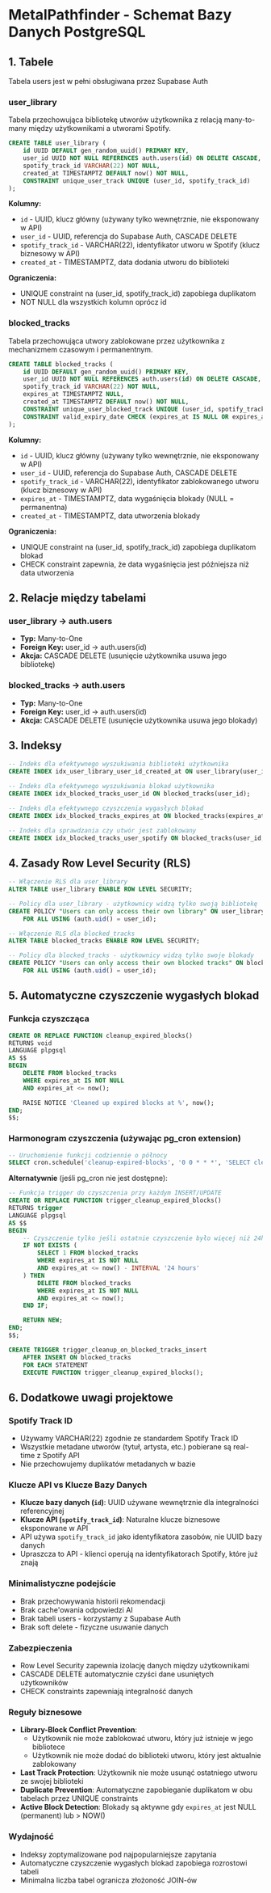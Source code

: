 # MetalPathfinder - Schemat Bazy Danych PostgreSQL

## 1. Tabele

Tabela users jest w pełni obsługiwana przez Supabase Auth

### user_library

Tabela przechowująca bibliotekę utworów użytkownika z relacją many-to-many między użytkownikami a utworami Spotify.

```sql
CREATE TABLE user_library (
    id UUID DEFAULT gen_random_uuid() PRIMARY KEY,
    user_id UUID NOT NULL REFERENCES auth.users(id) ON DELETE CASCADE,
    spotify_track_id VARCHAR(22) NOT NULL,
    created_at TIMESTAMPTZ DEFAULT now() NOT NULL,
    CONSTRAINT unique_user_track UNIQUE (user_id, spotify_track_id)
);
```

**Kolumny:**

- `id` - UUID, klucz główny (używany tylko wewnętrznie, nie eksponowany w API)
- `user_id` - UUID, referencja do Supabase Auth, CASCADE DELETE
- `spotify_track_id` - VARCHAR(22), identyfikator utworu w Spotify (klucz biznesowy w API)
- `created_at` - TIMESTAMPTZ, data dodania utworu do biblioteki

**Ograniczenia:**

- UNIQUE constraint na (user_id, spotify_track_id) zapobiega duplikatom
- NOT NULL dla wszystkich kolumn oprócz id

### blocked_tracks

Tabela przechowująca utwory zablokowane przez użytkownika z mechanizmem czasowym i permanentnym.

```sql
CREATE TABLE blocked_tracks (
    id UUID DEFAULT gen_random_uuid() PRIMARY KEY,
    user_id UUID NOT NULL REFERENCES auth.users(id) ON DELETE CASCADE,
    spotify_track_id VARCHAR(22) NOT NULL,
    expires_at TIMESTAMPTZ NULL,
    created_at TIMESTAMPTZ DEFAULT now() NOT NULL,
    CONSTRAINT unique_user_blocked_track UNIQUE (user_id, spotify_track_id),
    CONSTRAINT valid_expiry_date CHECK (expires_at IS NULL OR expires_at > created_at)
);
```

**Kolumny:**

- `id` - UUID, klucz główny (używany tylko wewnętrznie, nie eksponowany w API)
- `user_id` - UUID, referencja do Supabase Auth, CASCADE DELETE
- `spotify_track_id` - VARCHAR(22), identyfikator zablokowanego utworu (klucz biznesowy w API)
- `expires_at` - TIMESTAMPTZ, data wygaśnięcia blokady (NULL = permanentna)
- `created_at` - TIMESTAMPTZ, data utworzenia blokady

**Ograniczenia:**

- UNIQUE constraint na (user_id, spotify_track_id) zapobiega duplikatom blokad
- CHECK constraint zapewnia, że data wygaśnięcia jest późniejsza niż data utworzenia

## 2. Relacje między tabelami

### user_library → auth.users

- **Typ:** Many-to-One
- **Foreign Key:** user_id → auth.users(id)
- **Akcja:** CASCADE DELETE (usunięcie użytkownika usuwa jego bibliotekę)

### blocked_tracks → auth.users

- **Typ:** Many-to-One
- **Foreign Key:** user_id → auth.users(id)
- **Akcja:** CASCADE DELETE (usunięcie użytkownika usuwa jego blokady)

## 3. Indeksy

```sql
-- Indeks dla efektywnego wyszukiwania biblioteki użytkownika
CREATE INDEX idx_user_library_user_id_created_at ON user_library(user_id, created_at DESC);

-- Indeks dla efektywnego wyszukiwania blokad użytkownika
CREATE INDEX idx_blocked_tracks_user_id ON blocked_tracks(user_id);

-- Indeks dla efektywnego czyszczenia wygasłych blokad
CREATE INDEX idx_blocked_tracks_expires_at ON blocked_tracks(expires_at) WHERE expires_at IS NOT NULL;

-- Indeks dla sprawdzania czy utwór jest zablokowany
CREATE INDEX idx_blocked_tracks_user_spotify ON blocked_tracks(user_id, spotify_track_id);
```

## 4. Zasady Row Level Security (RLS)

```sql
-- Włączenie RLS dla user_library
ALTER TABLE user_library ENABLE ROW LEVEL SECURITY;

-- Policy dla user_library - użytkownicy widzą tylko swoją bibliotekę
CREATE POLICY "Users can only access their own library" ON user_library
    FOR ALL USING (auth.uid() = user_id);

-- Włączenie RLS dla blocked_tracks
ALTER TABLE blocked_tracks ENABLE ROW LEVEL SECURITY;

-- Policy dla blocked_tracks - użytkownicy widzą tylko swoje blokady
CREATE POLICY "Users can only access their own blocked tracks" ON blocked_tracks
    FOR ALL USING (auth.uid() = user_id);
```

## 5. Automatyczne czyszczenie wygasłych blokad

### Funkcja czyszcząca

```sql
CREATE OR REPLACE FUNCTION cleanup_expired_blocks()
RETURNS void
LANGUAGE plpgsql
AS $$
BEGIN
    DELETE FROM blocked_tracks
    WHERE expires_at IS NOT NULL
    AND expires_at <= now();

    RAISE NOTICE 'Cleaned up expired blocks at %', now();
END;
$$;
```

### Harmonogram czyszczenia (używając pg_cron extension)

```sql
-- Uruchomienie funkcji codziennie o północy
SELECT cron.schedule('cleanup-expired-blocks', '0 0 * * *', 'SELECT cleanup_expired_blocks();');
```

**Alternatywnie** (jeśli pg_cron nie jest dostępne):

```sql
-- Funkcja trigger do czyszczenia przy każdym INSERT/UPDATE
CREATE OR REPLACE FUNCTION trigger_cleanup_expired_blocks()
RETURNS trigger
LANGUAGE plpgsql
AS $$
BEGIN
    -- Czyszczenie tylko jeśli ostatnie czyszczenie było więcej niż 24h temu
    IF NOT EXISTS (
        SELECT 1 FROM blocked_tracks
        WHERE expires_at IS NOT NULL
        AND expires_at <= now() - INTERVAL '24 hours'
    ) THEN
        DELETE FROM blocked_tracks
        WHERE expires_at IS NOT NULL
        AND expires_at <= now();
    END IF;

    RETURN NEW;
END;
$$;

CREATE TRIGGER trigger_cleanup_on_blocked_tracks_insert
    AFTER INSERT ON blocked_tracks
    FOR EACH STATEMENT
    EXECUTE FUNCTION trigger_cleanup_expired_blocks();
```

## 6. Dodatkowe uwagi projektowe

### Spotify Track ID

- Używamy VARCHAR(22) zgodnie ze standardem Spotify Track ID
- Wszystkie metadane utworów (tytuł, artysta, etc.) pobierane są real-time z Spotify API
- Nie przechowujemy duplikatów metadanych w bazie

### Klucze API vs Klucze Bazy Danych

- **Klucze bazy danych (`id`)**: UUID używane wewnętrznie dla integralności referencyjnej
- **Klucze API (`spotify_track_id`)**: Naturalne klucze biznesowe eksponowane w API
- API używa `spotify_track_id` jako identyfikatora zasobów, nie UUID bazy danych
- Upraszcza to API - klienci operują na identyfikatorach Spotify, które już znają

### Minimalistyczne podejście

- Brak przechowywania historii rekomendacji
- Brak cache'owania odpowiedzi AI
- Brak tabeli users - korzystamy z Supabase Auth
- Brak soft delete - fizyczne usuwanie danych

### Zabezpieczenia

- Row Level Security zapewnia izolację danych między użytkownikami
- CASCADE DELETE automatycznie czyści dane usuniętych użytkowników
- CHECK constraints zapewniają integralność danych

### Reguły biznesowe

- **Library-Block Conflict Prevention**:
  - Użytkownik nie może zablokować utworu, który już istnieje w jego bibliotece
  - Użytkownik nie może dodać do biblioteki utworu, który jest aktualnie zablokowany
- **Last Track Protection**: Użytkownik nie może usunąć ostatniego utworu ze swojej biblioteki
- **Duplicate Prevention**: Automatyczne zapobieganie duplikatom w obu tabelach przez UNIQUE constraints
- **Active Block Detection**: Blokady są aktywne gdy `expires_at` jest NULL (permanent) lub > NOW()

### Wydajność

- Indeksy zoptymalizowane pod najpopularniejsze zapytania
- Automatyczne czyszczenie wygasłych blokad zapobiega rozrostowi tabeli
- Minimalna liczba tabel ogranicza złożoność JOIN-ów
